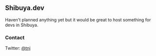 ## Shibuya.dev

Haven't planned anything yet but it would be great to host something for devs in Shibuya.

### Contact

Twitter: [@tnj](https://twitter.com/tnj)

